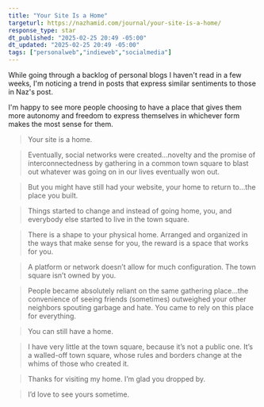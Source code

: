 ```yaml
---
title: "Your Site Is a Home"
targeturl: https://nazhamid.com/journal/your-site-is-a-home/
response_type: star
dt_published: "2025-02-25 20:49 -05:00"
dt_updated: "2025-02-25 20:49 -05:00"
tags: ["personalweb","indieweb","socialmedia"]
---
```


While going through a backlog of personal blogs I haven't read in a few weeks, I'm noticing a trend in posts that express similar sentiments to those in Naz's post. 

I'm happy to see more people choosing to have a place that gives them more autonomy and freedom to express themselves in whichever form makes the most sense for them. 

> Your site is a home.

> Eventually, social networks were created...novelty and the promise of interconnectedness by gathering in a common town square to blast out whatever was going on in our lives eventually won out.

> But you might have still had your website, your home to return to...the place you built.

> Things started to change and instead of going home, you, and everybody else started to live in the town square.

> There is a shape to your physical home. Arranged and organized in the ways that make sense for you, the reward is a space that works for you.

> A platform or network doesn’t allow for much configuration. The town square isn’t owned by you.

> People became absolutely reliant on the same gathering place...the convenience of seeing friends (sometimes) outweighed your other neighbors spouting garbage and hate. You came to rely on this place for everything. 

> You can still have a home.

> I have very little at the town square, because it’s not a public one. It’s a walled-off town square, whose rules and borders change at the whims of those who created it.

> Thanks for visiting my home. I’m glad you dropped by.

> I’d love to see yours sometime.